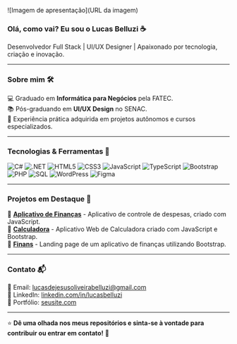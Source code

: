 ![Imagem de apresentação](URL da imagem)

<h3>Olá, como vai? Eu sou o Lucas Belluzi ☕</h3>
Desenvolvedor Full Stack | UI/UX Designer | Apaixonado por tecnologia, criação e inovação.

<hr/>

<h3>Sobre mim 🛠️</h3>
💻 Graduado em <b>Informática para Negócios</b> pela FATEC.<br>
📚 Pós-graduando em <b>UI/UX Design</b> no SENAC.<br>
🎯 Experiência prática adquirida em projetos autônomos e cursos especializados.<br>

<hr/>

<h3>Tecnologias & Ferramentas 🚀</h3>

![C#](https://img.shields.io/badge/C%23-239120?style=for-the-badge&logo=c-sharp&logoColor=white)
![.NET](https://img.shields.io/badge/.NET-512BD4?style=for-the-badge&logo=dotnet&logoColor=white)
![HTML5](https://img.shields.io/badge/HTML5-E34F26?style=for-the-badge&logo=html5&logoColor=white)
![CSS3](https://img.shields.io/badge/CSS3-1572B6?style=for-the-badge&logo=css3&logoColor=white)
![JavaScript](https://img.shields.io/badge/JavaScript-F7DF1E?style=for-the-badge&logo=javascript&logoColor=black)
![TypeScript](https://img.shields.io/badge/TypeScript-3178C6?style=for-the-badge&logo=typescript&logoColor=white)
![Bootstrap](https://img.shields.io/badge/Bootstrap-7952B3?style=for-the-badge&logo=bootstrap&logoColor=white)<br/>
![PHP](https://img.shields.io/badge/PHP-777BB4?style=for-the-badge&logo=php&logoColor=white)
![SQL](https://img.shields.io/badge/SQL-CC2927?style=for-the-badge&logo=microsoftsqlserver&logoColor=white)
![WordPress](https://img.shields.io/badge/WordPress-21759B?style=for-the-badge&logo=wordpress&logoColor=white)
![Figma](https://img.shields.io/badge/Figma-F24E1E?style=for-the-badge&logo=figma&logoColor=white)

<hr/>

<h3>Projetos em Destaque 📌</h3>

🔹 [**Aplicativo de Finanças**](https://github.com/seu-usuario/projeto-x) - Aplicativo de controle de despesas, criado com JavaScript.<br/>
🔹 [**Calculadora**](https://github.com/seu-usuario/projeto-y) - Aplicativo Web de Calculadora criado com JavaScript e Bootstrap.<br/>
🔹 [**Finans**](https://github.com/seu-usuario/finans) - Landing page de um aplicativo de finanças utilizando Bootstrap.<br/>

<hr/>

<h3>Contato 📬</h3>

📧 Email: [lucasdejesusoliveirabelluzi@gmail.com](mailto:lucasdejesusoliveirabelluzi@gmail.com)<br/>
💼 LinkedIn: [linkedin.com/in/lucasbelluzi](https://www.linkedin.com/in/lucasbelluzi/)<br/>
📂 Portfólio: [seusite.com](https://www.behance.net/gallery/191973903/My-Creative-Portfolio)<br/>

<hr/>

⭐ **Dê uma olhada nos meus repositórios e sinta-se à vontade para contribuir ou entrar em contato!** 🚀
